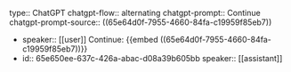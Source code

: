 type:: ChatGPT
chatgpt-flow:: alternating
chatgpt-prompt:: Continue
chatgpt-prompt-source:: ((65e64d0f-7955-4660-84fa-c19959f85eb7))

- speaker:: [[user]]
  Continue:
  {{embed ((65e64d0f-7955-4660-84fa-c19959f85eb7))}}
- id:: 65e650ee-637c-426a-abac-d08a39b605bb
  speaker:: [[assistant]]